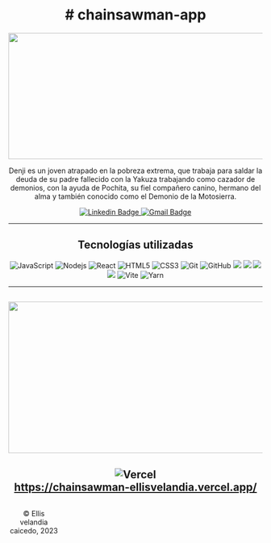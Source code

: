 <div id="header" align="center">

  <h1 align="center"># chainsawman-app</h1>
  <img
    src="https://user-images.githubusercontent.com/100318892/216160589-580bf27f-6a27-476c-b8e3-9c01556baf94.png"
    width="600"
    height="250"
  />

  <p align="center">
   Denji es un joven atrapado en la pobreza extrema, que trabaja para saldar la deuda de su padre fallecido con la Yakuza trabajando como cazador de demonios, con la       ayuda de Pochita, su fiel compañero canino, hermano del alma y también conocido como el Demonio de la Motosierra.
  </p>
</div>

<div id="badges" align="center">
  <a href="https://www.linkedin.com/in/Ellisvelandia">
    <img
      src="https://img.shields.io/badge/-ellisvelandia-blue?style=flat-square&logo=Linkedin&logoColor=white&link"
      alt="Linkedin Badge"
    />
  </a>

  <a href="mailto:eyis619@gmail.com">
    <img
      src="https://img.shields.io/badge/-eyis619@gmail.com-c14438?style=flat-square&logo=Gmail&logoColor=white&link"
      alt="Gmail Badge"
    />
  </a>
  
---

## Tecnologías utilizadas 

![JavaScript](https://img.shields.io/badge/-JavaScript-black?style=flat-square&logo=javascript)
![Nodejs](https://img.shields.io/badge/-Nodejs-black?style=flat-square&logo=Node.js)
![React](https://img.shields.io/badge/-React-black?style=flat-square&logo=react)
![HTML5](https://img.shields.io/badge/-HTML5-E34F26?style=flat-square&logo=html5&logoColor=white)
![CSS3](https://img.shields.io/badge/-CSS3-1572B6?style=flat-square&logo=css3) 
![Git](https://img.shields.io/badge/-Git-black?style=flat-square&logo=git)
![GitHub](https://img.shields.io/badge/-GitHub-181717?style=flat-square&logo=github)
<img src="https://img.shields.io/badge/Visual Studio Code-007ACC?style=flat-square&logo=Visual Studio Code&logoColor=white"/>
<img src="https://img.shields.io/badge/Tailwind CSS-06B6D4?style=flat-square&logo=Tailwind CSS&logoColor=white"/>
<img src="https://img.shields.io/badge/MongoDB-47A248?style=flat-square&logo=MongoDB&logoColor=white"/>
<img src="https://img.shields.io/badge/Express-000000?style=flat-square&logo=Express&logoColor=white"/>
![Vite](https://img.shields.io/badge/vite-%23646CFF.svg?style=for-the-badge&logo=vite&logoColor=white)
![Yarn](https://img.shields.io/badge/yarn-%232C8EBB.svg?style=for-the-badge&logo=yarn&logoColor=white)
 
  ---
   <img
    src="https://user-images.githubusercontent.com/100318892/216160873-29737a75-15a8-4224-be4d-5615ab73beb8.png"
    width="600"
    height="300"
  />
--
  ![Vercel](https://img.shields.io/badge/vercel-%23000000.svg?style=for-the-badge&logo=vercel&logoColor=white)  
  https://chainsawman-ellisvelandia.vercel.app/
--
  <footer>
    <p style="float:left; width: 20%;">
      © Ellis velandia caicedo, 2023
</p>
</p>
</footer>
